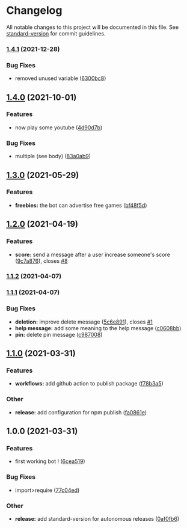 # Changelog

All notable changes to this project will be documented in this file. See [standard-version](https://github.com/conventional-changelog/standard-version) for commit guidelines.

### [1.4.1](https://github.com/xiorcal/rageferee/compare/v1.4.0...v1.4.1) (2021-12-28)

### Bug Fixes

- removed unused variable ([6300bc8](https://github.com/xiorcal/rageferee/commit/6300bc896935b728d1f5c67588ba6b9a8e44c67e))

## [1.4.0](https://github.com/xiorcal/rageferee/compare/v1.3.0...v1.4.0) (2021-10-01)

### Features

- now play some youtube ([4d90d7b](https://github.com/xiorcal/rageferee/commit/4d90d7bf1321337210630579f71eebbafda45af7))

### Bug Fixes

- multiple (see body) ([83a0ab9](https://github.com/xiorcal/rageferee/commit/83a0ab98e3d2277445de557cd9ea2385c7795bbb))

## [1.3.0](https://github.com/xiorcal/rageferee/compare/v1.2.0...v1.3.0) (2021-05-29)

### Features

- **freebies:** the bot can advertise free games ([bf48f5d](https://github.com/xiorcal/rageferee/commit/bf48f5dda7cbbfa565458d9419e358b7eb93b09b))

## [1.2.0](https://github.com/xiorcal/rageferee/compare/v1.1.2...v1.2.0) (2021-04-19)

### Features

- **score:** send a message after a user increase someone's score ([9c7a876](https://github.com/xiorcal/rageferee/commit/9c7a876ad99cb1b8c0120def08d2134a726f67cb)), closes [#8](https://github.com/xiorcal/rageferee/issues/8)

### [1.1.2](https://github.com/xiorcal/rageferee/compare/v1.1.1...v1.1.2) (2021-04-07)

### [1.1.1](https://github.com/xiorcal/rageferee/compare/v1.1.0...v1.1.1) (2021-04-07)

### Bug Fixes

- **deletion:** improve delete message ([5c6e891](https://github.com/xiorcal/rageferee/commit/5c6e891c20a68581d0bb1eff4273af0f31441fbc)), closes [#1](https://github.com/xiorcal/rageferee/issues/1)
- **help message:** add some meaning to the help message ([c0608bb](https://github.com/xiorcal/rageferee/commit/c0608bb7c34536c4307967f44cfc9b75fd7e6863))
- **pin:** delete pin message ([c987008](https://github.com/xiorcal/rageferee/commit/c987008d690570d6bcdf31e0cda73a6ea3395c98))

## [1.1.0](https://github.com/xiorcal/rageferee/compare/v1.0.0...v1.1.0) (2021-03-31)

### Features

- **workflows:** add github action to publish package ([f78b3a5](https://github.com/xiorcal/rageferee/commit/f78b3a5e14eb4ae998e4e917275820e5e4ea694e))

### Other

- **release:** add configuration for npm publish ([fa0861e](https://github.com/xiorcal/rageferee/commit/fa0861e0a529afb16e13a41eb804e998319d6dd4))

## 1.0.0 (2021-03-31)

### Features

- first working bot ! ([6cea519](https://github.com/xiorcal/rageferee/commit/6cea519585a9db3e6313b0b1433f2916664f3f0b))

### Bug Fixes

- import>require ([77c04ed](https://github.com/xiorcal/rageferee/commit/77c04edba93c3d8c573266ca24cdf6e6a09ffd9f))

### Other

- **release:** add standard-version for autonomous releases ([0af0fb6](https://github.com/xiorcal/rageferee/commit/0af0fb694092544a67311cc026db6541884f3d6e))
